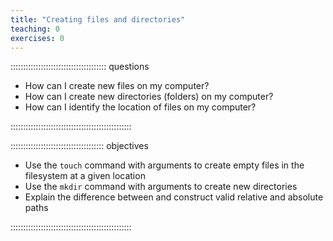 ```yaml
---
title: "Creating files and directories"
teaching: 0
exercises: 0
---
```


:::::::::::::::::::::::::::::::::::::: questions

- How can I create new files on my computer?
- How can I create new directories (folders) on my computer?
- How can I identify the location of files on my computer?

::::::::::::::::::::::::::::::::::::::::::::::::

::::::::::::::::::::::::::::::::::::: objectives

- Use the `touch` command with arguments to create empty files in the filesystem at a given location
- Use the `mkdir` command with arguments to create new directories
- Explain the difference between and construct valid relative and absolute paths

::::::::::::::::::::::::::::::::::::::::::::::::
